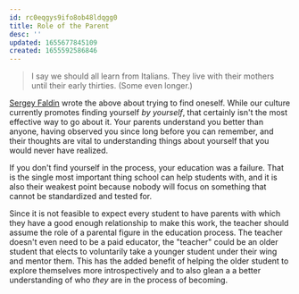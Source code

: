 ```yaml
---
id: rc0eqgys9ifo8ob48ldqgg0
title: Role of the Parent
desc: ''
updated: 1655677845109
created: 1655592586846
---
```


> I say we should all learn from Italians. They live with their mothers until their early thirties. (Some even longer.)
>

[Sergey Faldin](https://medium.com/the-post-grad-survival-guide/10-things-to-do-in-your-20s-c1c543fdf5b1) wrote the above about trying to find oneself. While our culture currently promotes finding yourself *by yourself*, that certainly isn't the most effective way to go about it. Your parents understand you better than anyone, having observed you since long before you can remember, and their thoughts are vital to understanding things about yourself that you would never have realized.

If you don't find yourself in the process, your education was a failure. That is the single most important thing school can help students with, and it is also their weakest point because nobody will focus on something that cannot be standardized and tested for.

Since it is not feasible to expect every student to have parents with which they have a good enough relationship to make this work, the teacher should assume the role of a parental figure in the education process. The teacher doesn't even need to be a paid educator, the "teacher" could be an older student that elects to voluntarily take a younger student under their wing and mentor them. This has the added benefit of helping the older student to explore themselves more introspectively and to also glean a a better understanding of who *they* are in the process of becoming.
